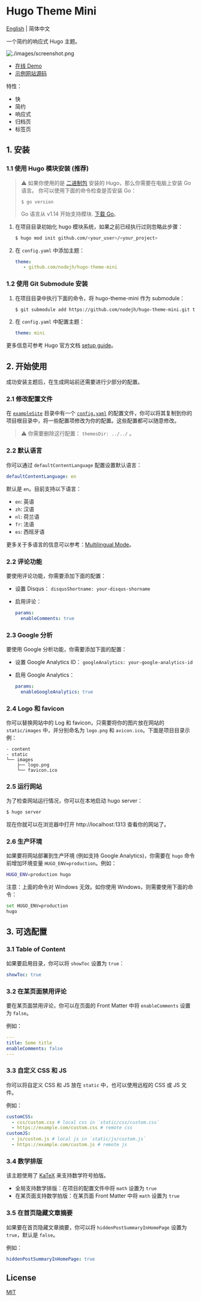 # Hugo Theme Mini

[English](https://github.com/nodejh/hugo-theme-mini/tree/master/README.md) | 简体中文

一个简约的响应式 Hugo 主题。

![./images/screenshot.png](https://raw.githubusercontent.com/nodejh/hugo-theme-mini/master/images/screenshot.png)

- [在线 Demo](https://nodejh.github.io/hugo-theme-mini)
- [示例网站源码](https://github.com/nodejh/hugo-theme-mini/tree/master/exampleSite)

特性：

- 快
- 简约
- 响应式
- 归档页
- 标签页


## 1. 安装


### 1.1 使用 Hugo 模块安装 (推荐)

> ⚠️ 如果你使用的是 [二进制包](https://gohugo.io/getting-started/installing/#binary-cross-platform) 安装的 Hugo，那么你需要在电脑上安装 Go 语言。 你可以使用下面的命令检查是否安装 Go：
> ```
> $ go version
> ```
> Go 语言从 v1.14 开始支持模块. [下载 Go](https://golang.org/dl/)。

1. 在项目目录初始化 hugo 模块系统，如果之前已经执行过则忽略此步骤：

    ```bash
    $ hugo mod init github.com/<your_user>/<your_project>
    ```

2. 在 `config.yaml` 中添加主题：

    ```yaml
    theme: 
       - github.com/nodejh/hugo-theme-mini
    ```

### 1.2 使用 Git Submodule 安装


1. 在项目目录中执行下面的命令，将 hugo-theme-mini 作为 submodule：

    ```bash
    $ git submodule add https://github.com/nodejh/hugo-theme-mini.git themes/mini
    ```

2. 在 `config.yaml` 中配置主题：

    ```yaml
   theme: mini
    ```

更多信息可参考 Hugo 官方文档 [setup guide](//gohugo.io/overview/installing/)。


## 2. 开始使用

成功安装主题后，在生成网站前还需要进行少部分的配置。


### 2.1 修改配置文件

在 [`exampleSite`](https://github.com/nodejh/hugo-theme-mini/tree/master/exampleSite) 目录中有一个 [`config.yaml`](https://github.com/nodejh/hugo-theme-mini/blob/master/exampleSite/config.yaml) 的配置文件，你可以将其复制到你的项目根目录中，将一些配置项修改为你的配置。这些配置都可以随意修改。


> ⚠️ 你需要删除这行配置： `themesDir: ../../` 。

### 2.2 默认语言

你可以通过 `defaultContentLanguage` 配置设置默认语言：

```yaml
defaultContentLanguage: en
```

默认是 `en`。目前支持以下语言：

- `en`: 英语
- `zh`: 汉语
- `nl`: 荷兰语
- `fr`: 法语
- `es`: 西班牙语

更多关于多语言的信息可以参考：[Multilingual Mode](https://gohugo.io/content-management/multilingual/)。


### 2.2 评论功能

要使用评论功能，你需要添加下面的配置：

- 设置 Disqus： `disqusShortname: your-disqus-shorname`
- 启用评论：

    ```yaml
    params:
      enableComments: true
    ```

### 2.3 Google 分析

要使用 Google 分析功能，你需要添加下面的配置：

- 设置 Google Analytics ID： `googleAnalytics: your-google-analytics-id`
- 启用 Google Analytics：

    ```yaml
    params:
      enableGoogleAnalytics: true
    ```

### 2.4 Logo 和 favicon

你可以替换网站中的 Log 和 favicon，只需要将你的图片放在网站的 `static/images` 中，并分别命名为 `logo.png` 和 `avicon.ico`。下面是项目目录示例：

```shell
- content
- static
└── images
    ├── logo.png
    └── favicon.ico
```

### 2.5 运行网站

为了检查网站运行情况，你可以在本地启动 hugo server：

```bash
$ hugo server
```

现在你就可以在浏览器中打开 http://localhost:1313 查看你的网站了。

### 2.6 生产环境

如果要将网站部署到生产环境 (例如支持 Google Analytics)，你需要在 `hugo` 命令前增加环境变量 `HUGO_ENV=production`。例如：

```bash
HUGO_ENV=production hugo
```

注意：上面的命令对 Windows 无效。如你使用 Windows，则需要使用下面的命令：

```bash
set HUGO_ENV=production
hugo
```

## 3. 可选配置

### 3.1 Table of Content

如果要启用目录，你可以将 `showToc` 设置为 `true`：

```yaml
showToc: true
```


### 3.2 在某页面禁用评论

要在某页面禁用评论，你可以在页面的 Front Matter 中将 `enableComments` 设置为 `false`。

例如：

```yaml
---
title: Some title
enableComments: false
---
```

### 3.3 自定义 CSS 和 JS

你可以将自定义 CSS 和 JS 放在 `static` 中，也可以使用远程的 CSS 或 JS 文件。

例如：

```yaml
customCSS:
  - css/custom.css # local css in `static/css/custom.css`
  - https://example.com/custom.css # remote css
customJS:
  - js/custom.js # local js in `static/js/custom.js`
  - https://example.com/custom.js # remote js
```


### 3.4 数学排版

该主题使用了 [KaTeX](https://katex.org/) 来支持数学符号拍版。

- 全局支持数学排版：在项目的配置文件中将 `math` 设置为 `true`
- 在某页面支持数学拍版：在某页面 Front Matter 中将 `math` 设置为 `true`

### 3.5 在首页隐藏文章摘要 

如果要在首页隐藏文章摘要，你可以将 `hiddenPostSummaryInHomePage` 设置为 `true`，默认是 `false`。

例如：

```yaml
hiddenPostSummaryInHomePage: true
```

## License

[MIT](https://github.com/nodejh/hugo-theme-mini/blob/master/LICENSE.md)